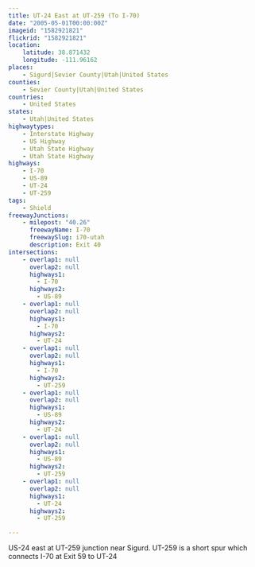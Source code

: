 ```yaml
---
title: UT-24 East at UT-259 (To I-70)
date: "2005-05-01T00:00:00Z"
imageid: "1582921821"
flickrid: "1582921821"
location:
    latitude: 38.871432
    longitude: -111.96162
places:
    - Sigurd|Sevier County|Utah|United States
counties:
    - Sevier County|Utah|United States
countries:
    - United States
states:
    - Utah|United States
highwaytypes:
    - Interstate Highway
    - US Highway
    - Utah State Highway
    - Utah State Highway
highways:
    - I-70
    - US-89
    - UT-24
    - UT-259
tags:
    - Shield
freewayJunctions:
    - milepost: "40.26"
      freewayName: I-70
      freewaySlug: i70-utah
      description: Exit 40
intersections:
    - overlap1: null
      overlap2: null
      highways1:
        - I-70
      highways2:
        - US-89
    - overlap1: null
      overlap2: null
      highways1:
        - I-70
      highways2:
        - UT-24
    - overlap1: null
      overlap2: null
      highways1:
        - I-70
      highways2:
        - UT-259
    - overlap1: null
      overlap2: null
      highways1:
        - US-89
      highways2:
        - UT-24
    - overlap1: null
      overlap2: null
      highways1:
        - US-89
      highways2:
        - UT-259
    - overlap1: null
      overlap2: null
      highways1:
        - UT-24
      highways2:
        - UT-259

---
```

US-24 east at UT-259 junction near Sigurd.  UT-259 is a short spur which connects I-70 at Exit 59 to UT-24
